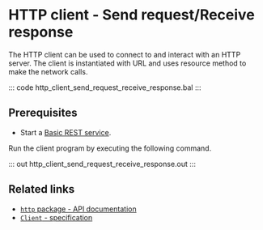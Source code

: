 # HTTP client - Send request/Receive response

The HTTP client can be used to connect to and interact with an HTTP server. The client is instantiated with URL and uses resource method to make the network calls.

::: code http_client_send_request_receive_response.bal :::

## Prerequisites
- Start a [Basic REST service](learn/by-example/http-basic-rest-service/).

Run the client program by executing the following command.

::: out http_client_send_request_receive_response.out :::

## Related links
- [`http` package - API documentation](https://lib.ballerina.io/ballerina/http/latest/)
- [`Client` - specification](https://ballerina.io/spec/http/#24-client)
